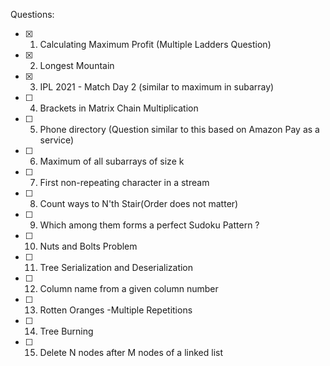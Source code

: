 Questions:
- [x] 1. Calculating Maximum Profit (Multiple Ladders Question)
- [x] 2. Longest Mountain 
- [x] 3. IPL 2021 - Match Day 2 (similar to maximum in subarray)
- [ ] 4. Brackets in Matrix Chain Multiplication 
- [ ] 5. Phone directory (Question similar to this based on Amazon Pay as a service)
- [ ] 6. Maximum of all subarrays of size k
- [ ] 7. First non-repeating character in a stream
- [ ] 8. Count ways to N'th Stair(Order does not matter)
- [ ] 9. Which among them forms a perfect Sudoku Pattern ?
- [ ] 10. Nuts and Bolts Problem
- [ ] 11. Tree Serialization and Deserialization
- [ ] 12. Column name from a given column number
- [ ] 13. Rotten Oranges -Multiple Repetitions
- [ ] 14. Tree Burning 
- [ ] 15. Delete N nodes after M nodes of a linked list 
